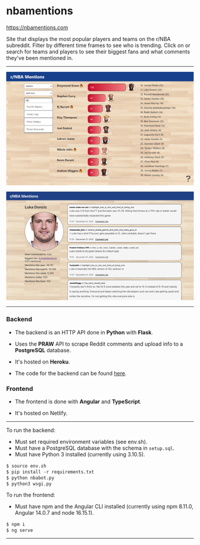 # nbamentions

https://nbamentions.com

Site that displays the most popular players and teams on the r/NBA subreddit. Filter by different time frames to see who is trending. Click on or search for teams and players to see their biggest fans and what comments they've been mentioned in.

---

![screenshot](screenshot.png)

![screenshot2](screenshot2.png)

---

### Backend

* The backend is an HTTP API done in **Python** with **Flask**.

* Uses the **PRAW** API to scrape Reddit comments and upload info to a **PostgreSQL** database.

* It's hosted on **Heroku**.

* The code for the backend can be found [here](https://github.com/rileythomp/redditbots).

### Frontend

* The frontend is done with **Angular** and **TypeScript**.

* It's hosted on Netlify.

---

To run the backend:
* Must set required environment variables (see env.sh).
* Must have a PostgreSQL database with the schema in `setup.sql`.
* Must have Python 3 installed (currently using 3.10.5).
```
$ source env.sh
$ pip install -r requirements.txt
$ python nbabot.py
$ python3 wsgi.py
```

To run the frontend:
* Must have npm and the Angular CLI installed (currently using npm 8.11.0, Angular 14.0.7 and node 16.15.1).
```
$ npm i
$ ng serve
```

---

